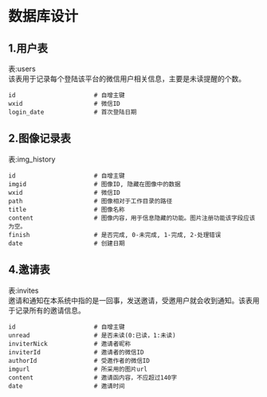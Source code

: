 # 数据库设计

## 1.用户表
表:users<br>
该表用于记录每个登陆该平台的微信用户相关信息，主要是未读提醒的个数。
```
id                      # 自增主键
wxid                    # 微信ID
login_date              # 首次登陆日期
```

## 2.图像记录表
表:img_history
```
id                      # 自增主键
imgid                   # 图像ID, 隐藏在图像中的数据
wxid                    # 微信ID
path                    # 图像相对于工作目录的路径
title                   # 图像名称
content                 # 图像内容，用于信息隐藏的功能。图片注册功能该字段应该为空。
finish                  # 是否完成, 0-未完成, 1-完成, 2-处理错误
date                    # 创建日期
```

## 4.邀请表
表:invites<br>
邀请和通知在本系统中指的是一回事，发送邀请，受邀用户就会收到通知。该表用于记录所有的邀请信息。
```
id                      # 自增主键
unread                  # 是否未读(0:已读，1:未读)
inviterNick             # 邀请者昵称
inviterId               # 邀请者的微信ID
authorId                # 受邀作者的微信ID
imgurl                  # 所采用的图片url
content                 # 邀请函内容，不应超过140字
date                    # 邀请时间
```